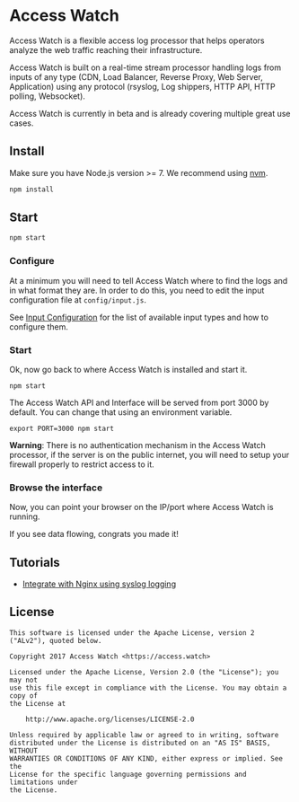 # Access Watch

Access Watch is a flexible access log processor that helps operators analyze the web traffic reaching their infrastructure.

Access Watch is built on a real-time stream processor handling logs from inputs of any type (CDN, Load Balancer, Reverse Proxy, Web Server, Application) using any protocol (rsyslog, Log shippers, HTTP API, HTTP polling, Websocket).

Access Watch is currently in beta and is already covering multiple great use cases.

## Install

Make sure you have Node.js version >= 7. We recommend using [nvm](https://github.com/creationix/nvm).

```bash
npm install
```

## Start

```bash
npm start
```

### Configure

At a minimum you will need to tell Access Watch where to find the logs and in what format they are. In order to do this, you need to edit the input configuration file at `config/input.js`.

See [Input Configuration](./docs/input.md) for the list of available input types and how to configure them.

### Start

Ok, now go back to where Access Watch is installed and start it.

```shell
npm start
```

The Access Watch API and Interface will be served from port 3000 by default. You can change that using an environment variable.

```shell
export PORT=3000 npm start
```

**Warning**: There is no authentication mechanism in the Access Watch processor, if the server is on the public internet, you will need to setup your firewall properly to restrict access to it.

### Browse the interface

Now, you can point your browser on the IP/port where Access Watch is running.

If you see data flowing, congrats you made it!

## Tutorials

 - [Integrate with Nginx using syslog logging](https://access.watch/documentation/nginx)

## License

```
This software is licensed under the Apache License, version 2 ("ALv2"), quoted below.

Copyright 2017 Access Watch <https://access.watch>

Licensed under the Apache License, Version 2.0 (the "License"); you may not
use this file except in compliance with the License. You may obtain a copy of
the License at

    http://www.apache.org/licenses/LICENSE-2.0

Unless required by applicable law or agreed to in writing, software
distributed under the License is distributed on an "AS IS" BASIS, WITHOUT
WARRANTIES OR CONDITIONS OF ANY KIND, either express or implied. See the
License for the specific language governing permissions and limitations under
the License.
```

